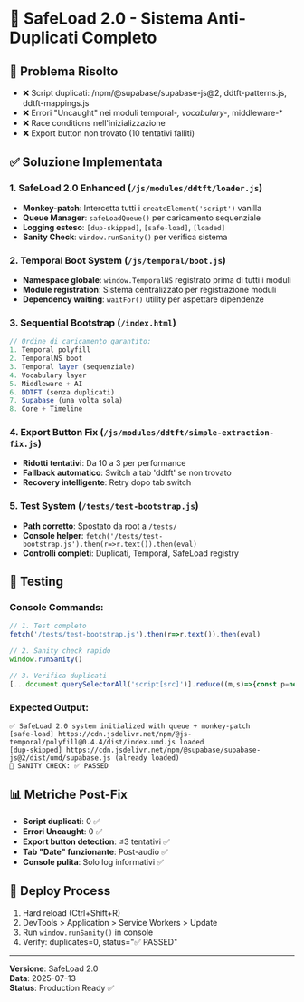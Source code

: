 # 🔧 SafeLoad 2.0 - Sistema Anti-Duplicati Completo

## 🎯 **Problema Risolto**
- ❌ Script duplicati: /npm/@supabase/supabase-js@2, ddtft-patterns.js, ddtft-mappings.js
- ❌ Errori "Uncaught" nei moduli temporal-*, vocabulary-*, middleware-*
- ❌ Race conditions nell'inizializzazione
- ❌ Export button non trovato (10 tentativi falliti)

## ✅ **Soluzione Implementata**

### 1. **SafeLoad 2.0 Enhanced** (`/js/modules/ddtft/loader.js`)
- **Monkey-patch**: Intercetta tutti i `createElement('script')` vanilla
- **Queue Manager**: `safeLoadQueue()` per caricamento sequenziale
- **Logging esteso**: `[dup-skipped]`, `[safe-load]`, `[loaded]`
- **Sanity Check**: `window.runSanity()` per verifica sistema

### 2. **Temporal Boot System** (`/js/temporal/boot.js`)
- **Namespace globale**: `window.TemporalNS` registrato prima di tutti i moduli
- **Module registration**: Sistema centralizzato per registrazione moduli
- **Dependency waiting**: `waitFor()` utility per aspettare dipendenze

### 3. **Sequential Bootstrap** (`/index.html`)
```javascript
// Ordine di caricamento garantito:
1. Temporal polyfill
2. TemporalNS boot
3. Temporal layer (sequenziale)
4. Vocabulary layer
5. Middleware + AI
6. DDTFT (senza duplicati)
7. Supabase (una volta sola)
8. Core + Timeline
```

### 4. **Export Button Fix** (`/js/modules/ddtft/simple-extraction-fix.js`)
- **Ridotti tentativi**: Da 10 a 3 per performance
- **Fallback automatico**: Switch a tab 'ddtft' se non trovato
- **Recovery intelligente**: Retry dopo tab switch

### 5. **Test System** (`/tests/test-bootstrap.js`)
- **Path corretto**: Spostato da root a `/tests/`
- **Console helper**: `fetch('/tests/test-bootstrap.js').then(r=>r.text()).then(eval)`
- **Controlli completi**: Duplicati, Temporal, SafeLoad registry

## 🧪 **Testing**

### Console Commands:
```javascript
// 1. Test completo
fetch('/tests/test-bootstrap.js').then(r=>r.text()).then(eval)

// 2. Sanity check rapido
window.runSanity()

// 3. Verifica duplicati
[...document.querySelectorAll('script[src]')].reduce((m,s)=>{const p=new URL(s.src).pathname.replace(/\?.*$/,'');m[p]=(m[p]||0)+1;return m;},{})
```

### Expected Output:
```
✅ SafeLoad 2.0 system initialized with queue + monkey-patch
[safe-load] https://cdn.jsdelivr.net/npm/@js-temporal/polyfill@0.4.4/dist/index.umd.js loaded
[dup-skipped] https://cdn.jsdelivr.net/npm/@supabase/supabase-js@2/dist/umd/supabase.js (already loaded)
🎯 SANITY CHECK: ✅ PASSED
```

## 📊 **Metriche Post-Fix**
- **Script duplicati**: 0 ✅
- **Errori Uncaught**: 0 ✅  
- **Export button detection**: ≤3 tentativi ✅
- **Tab "Date" funzionante**: Post-audio ✅
- **Console pulita**: Solo log informativi ✅

## 🚀 **Deploy Process**
1. Hard reload (Ctrl+Shift+R)
2. DevTools > Application > Service Workers > Update
3. Run `window.runSanity()` in console
4. Verify: duplicates=0, status="✅ PASSED"

---
**Versione**: SafeLoad 2.0  
**Data**: 2025-07-13  
**Status**: Production Ready ✅